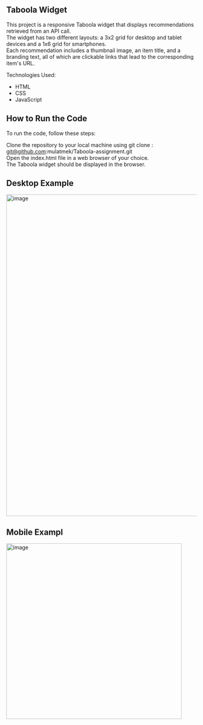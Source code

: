 ## Taboola Widget
This project is a responsive Taboola widget that displays recommendations retrieved from an API call.<br>
The widget has two different layouts: a 3x2 grid for desktop and tablet devices and a 1x6 grid for smartphones.<br>
Each recommendation includes a thumbnail image, an item title, and a branding text, all of which are clickable links that lead to the corresponding item's URL.

Technologies Used:

* HTML
* CSS
* JavaScript

## How to Run the Code
To run the code, follow these steps:

Clone the repository to your local machine using git clone : 
git@github.com:mulatmek/Taboola-assignment.git<br>
Open the index.html file in a web browser of your choice.<br>
The Taboola widget should be displayed in the browser.

## Desktop Example 

<img width="850" alt="image" src="https://user-images.githubusercontent.com/89039091/229604832-4c877e3c-301e-4b58-9095-76692de230fa.png">



## Mobile Exampl 

<img width="464" alt="image" src="https://user-images.githubusercontent.com/89039091/229605048-05cfed34-5ac6-4a45-a440-fafc7f861174.png">

